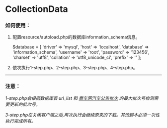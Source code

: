 # CollectionData

### 如何使用：

1.  配置resource/autoload.php的数据库information_schema信息。

    $database = [
    	'driver' => 'mysql',
    	'host' => 'localhost',
    	'database' => 'information_schema',
    	'username' => 'root',
    	'password' => '123456',
    	'charset' => 'utf8',
    	'collation' => 'utf8_unicode_ci',
    	'prefix' => ''
    ];

2.  依次执行1-step.php、2-step.php、3-step.php、4-step.php。

***

### 注意：

*1-step.php会根据数据库表 url_list 和 [商车网汽车公告批次](http://www.cn357.com/notice_list/) 的最大批次号检测需要更新的批次号。*

*3-step.php在关闭客户端之后,再次执行会继续原来的下载。其他脚本必须一次性执行完成所有。*
